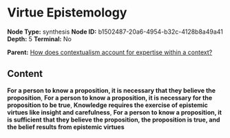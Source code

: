 # Virtue Epistemology

**Node Type:** synthesis
**Node ID:** b1502487-20a6-4954-b32c-4128b8a49a41
**Depth:** 5
**Terminal:** No

**Parent:** [How does contextualism account for expertise within a context?](how-does-contextualism-account-for-expertise-within-a-context-antithesis-90b6926b-14ec-42f9-8fc4-dc6a1c0415e3.md)

## Content

**For a person to know a proposition, it is necessary that they believe the proposition**, **For a person to know a proposition, it is necessary for the proposition to be true**, **Knowledge requires the exercise of epistemic virtues like insight and carefulness**, **For a person to know a proposition, it is sufficient that they believe the proposition, the proposition is true, and the belief results from epistemic virtues**
